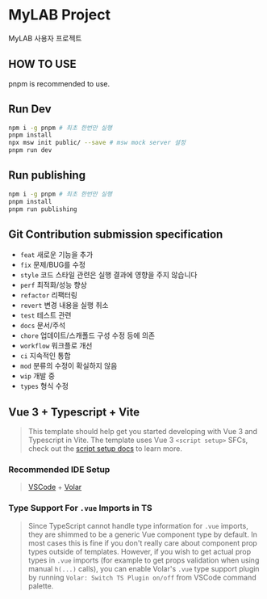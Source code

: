 # MyLAB Project

MyLAB 사용자 프로젝트

## HOW TO USE

pnpm is recommended to use.

## Run Dev

```bash
npm i -g pnpm # 최초 한번만 실행
pnpm install
npx msw init public/ --save # msw mock server 설정
pnpm run dev
```

## Run publishing

```bash
npm i -g pnpm # 최초 한번만 실행
pnpm install
pnpm run publishing
```

## Git Contribution submission specification

- `feat` 새로운 기능을 추가
- `fix` 문제/BUG를 수정
- `style` 코드 스타일 관련은 실행 결과에 영향을 주지 않습니다
- `perf` 최적화/성능 향상
- `refactor` 리팩터링
- `revert` 변경 내용을 실행 취소
- `test` 테스트 관련
- `docs` 문서/주석
- `chore` 업데이트/스캐폴드 구성 수정 등에 의존
- `workflow` 워크플로 개선
- `ci` 지속적인 통합
- `mod` 분류의 수정이 확실하지 않음
- `wip` 개발 중
- `types` 형식 수정

## Vue 3 + Typescript + Vite

> This template should help get you started developing with Vue 3 and Typescript in Vite. The template uses Vue 3 `<script setup>` SFCs, check out the [script setup docs](https://v3.vuejs.org/api/sfc-script-setup.html#sfc-script-setup) to learn more.

### Recommended IDE Setup

> [VSCode](https://code.visualstudio.com/) + [Volar](https://marketplace.visualstudio.com/items?itemName=johnsoncodehk.volar)

### Type Support For `.vue` Imports in TS

> Since TypeScript cannot handle type information for `.vue` imports, they are shimmed to be a generic Vue component type by default. In most cases this is fine if you don't really care about component prop types outside of templates. However, if you wish to get actual prop types in `.vue` imports (for example to get props validation when using manual `h(...)` calls), you can enable Volar's `.vue` type support plugin by running `Volar: Switch TS Plugin on/off` from VSCode command palette.
